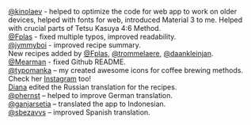 [@kinolaev](https://github.com/kinolaev) - helped to optimize the code for web app to work on older devices, helped with fonts for web, introduced Material 3 to me. Helped with crucial parts of Tetsu Kasuya 4:6 Method.  
[@Fplas](https://github.com/Fplas) - fixed multiple typos, improved readability.  
[@jymmyboi](https://github.com/jymmyboi) - improved recipe summary.  
New recipes added by [@Fplas](https://github.com/Fplas), [@trommelaere](https://github.com/trommelaere), [@daankleinjan](https://github.com/daankleinjan).  
[@Mearman](https://github.com/Mearman) - fixed Github README.  
[@typomanka](https://github.com/typomanka) – my created awesome icons for coffee brewing methods. Check her [Instagram](https://www.instagram.com/typomanka/) too!  
[Diana](https://diana.karliner.pro/) edited the Russian translation for the recipes.  
[@phernst](https://github.com/phernst) – helped to improve German translation.  
[@ganjarsetia](https://github.com/ganjarsetia) – translated the app to Indonesian.  
[@sbezavvs](https://github.com/sbezavvs) – improved Spanish translation.
